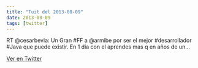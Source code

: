 ```yaml
---
title: "Tuit del 2013-08-09"
date: 2013-08-09
tags: [twitter]
---
```


RT @cesarbevia: Un Gran #FF a @armibe por ser el mejor #desarrollador #Java que puede existir. En 1 dia con el aprendes mas q en años de un…



[Ver en Twitter](https://twitter.com/i/web/status/365806185322004480)
